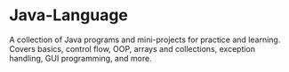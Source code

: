 # Java-Language
A collection of Java programs and mini-projects for practice and learning. Covers basics, control flow, OOP, arrays and collections, exception handling, GUI programming, and more.
